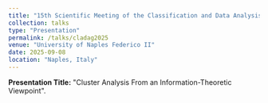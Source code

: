 ```yaml
---
title: "15th Scientific Meeting of the Classification and Data Analysis Group (CLADAG-VOC 2025)"
collection: talks
type: "Presentation"
permalink: /talks/cladag2025
venue: "University of Naples Federico II"
date: 2025-09-08
location: "Naples, Italy"
---
```


**Presentation Title:** "Cluster Analysis From an Information-Theoretic Viewpoint".